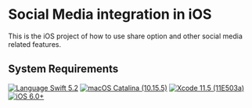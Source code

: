 # Social Media integration in iOS

This is the iOS project of how to use share option and other social media related features.

## System Requirements

[![Language Swift 5.2](https://img.shields.io/badge/Language-Swift.5.2-orange)](https://developer.apple.com/xcode/)
 [![macOS Catalina (10.15.5)](https://img.shields.io/badge/macOS%20Catalina-10.15.5-blue)](https://www.apple.com/macos/catalina/)
[![Xcode 11.5 (11E503a)](https://img.shields.io/badge/Xcode-11.5-blue)](https://developer.apple.com/xcode/)
[![iOS 6.0+](https://img.shields.io/badge/ios-6.0+-green)](https://developer.apple.com/xcode/)
